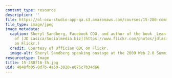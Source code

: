 ```yaml
---
content_type: resource
description: ''
file: https://ol-ocw-studio-app-qa.s3.amazonaws.com/courses/15-280-communication-for-managers-fall-2016/4848fb058d7b4a593820e875c7b34d66_15-280f16-th.jpg
file_type: image/jpeg
image_metadata:
  caption: Sheryl Sandberg, Facebook COO, and author of the book _Lean In_. (Courtesy
    of [JD Lasica/Socialmedia.biz](https://www.flickr.com/photos/jdlasica/4036278964/)
    on Flickr.)
  credit: Courtesy of Offician GDC on Flickr.
  image-alt: Sheryl Sandberg speaking onstage at the 2009 Web 2.0 Summit.
resourcetype: Image
title: 15-280f16-th.jpg
uid: 4848fb05-8d7b-4a59-3820-e875c7b34d66
---
```

